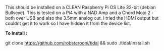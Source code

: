 
This should be installed on a CLEAN Raspberry Pi OS Lite 32-bit (debian Bullseye).  This is tested on a Pi4 with a NAD Amp and a Chord Mojo 2 - both over USB and also the 3.5mm analog out.   I tried the HDMI output but couldnt get it to work so I have hidden it from the device list.  


**To Install :**

git clone https://github.com/robsterooni/tidal && sudo ./tidal/install.sh
